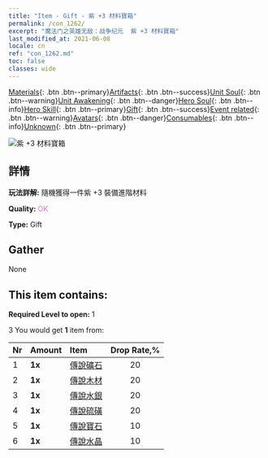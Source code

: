 ```yaml
---
title: "Item - Gift - 紫 +3 材料寶箱"
permalink: /con_1262/
excerpt: "魔法门之英雄无敌：战争纪元  紫 +3 材料寶箱"
last_modified_at: 2021-06-08
locale: cn
ref: "con_1262.md"
toc: false
classes: wide
---
```

 [Materials](/ItemsCN/){: .btn .btn--primary}[Artifacts](/ItemsCN/Artifacts/){: .btn .btn--success}[Unit Soul](/ItemsCN/UnitSoul/){: .btn .btn--warning}[Unit Awakening](/ItemsCN/UnitAwakening/){: .btn .btn--danger}[Hero Soul](/ItemsCN/HeroSoul/){: .btn .btn--info}[Hero Skill](/ItemsCN/HeroSkill/){: .btn .btn--primary}[Gift](/ItemsCN/Gift/){: .btn .btn--success}[Event related](/ItemsCN/Events/){: .btn .btn--warning}[Avatars](/ItemsCN/Avatars/){: .btn .btn--danger}[Consumables](/ItemsCN/Consumables/){: .btn .btn--info}[Unknown](/ItemsCN/Unknown/){: .btn .btn--primary}

 ![紫 +3 材料寶箱](/images/t/i_304002.png)

## 詳情
 **玩法詳解:** 隨機獲得一件紫 +3 裝備進階材料

 **Quality:** <span style="color: #DA70D6">OK</span>

 **Type:** Gift

## Gather

  None

## This item contains:

 **Required Level to open:** 1

 3 You would get **1** item  from:

  | Nr | Amount |     Item    | Drop Rate,% |
  |:---|:-------|:------------|:---------:|
  | 1 |  **1x** | [傳說礦石](/cn/Items/mat_54/) | 20 | 
  | 2 |  **1x** | [傳說木材](/cn/Items/mat_55/) | 20 | 
  | 3 |  **1x** | [傳說水銀](/cn/Items/mat_56/) | 20 | 
  | 4 |  **1x** | [傳說硫磺](/cn/Items/mat_57/) | 20 | 
  | 5 |  **1x** | [傳說寶石](/cn/Items/mat_58/) | 10 | 
  | 6 |  **1x** | [傳說水晶](/cn/Items/mat_59/) | 10 | 
